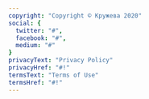 ```yaml
---
copyright: "Copyright © Кружева 2020"
social: {
  twitter: "#",
  facebook: "#",
  medium: "#"
}
privacyText: "Privacy Policy"
privacyHref: "#!"
termsText: "Terms of Use"
termsHref: "#!"
---
```


